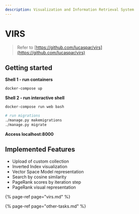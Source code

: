 ```yaml
---
description: Visualization and Information Retrieval System
---
```


# VIRS

> Refer to [https://github.com/lucaspar/virs](https://github.com/lucaspar/virs)

## Getting started

**Shell 1 - run containers**

```bash
docker-compose up
```

**Shell 2 - run interactive shell**

```bash
docker-compose run web bash

# run migrations
./manage.py makemigrations
./manage.py migrate
```

**Access localhost:8000**

## **Implemented Features**

* Upload of custom collection
* Inverted Index visualization
* Vector Space Model representation
* Search by cosine similarity
* PageRank scores by iteration step
* PageRank visual representation

{% page-ref page="virs.md" %}

{% page-ref page="other-tasks.md" %}

